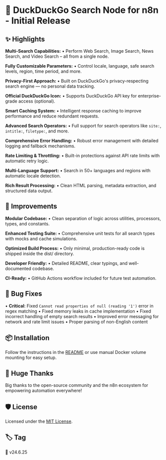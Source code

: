 # 🎉 DuckDuckGo Search Node for n8n - Initial Release

## ✨ **Highlights**

**Multi-Search Capabilities:**
• Perform Web Search, Image Search, News Search, and Video Search – all from a single node.

**Fully Customizable Parameters:**
• Control locale, language, safe search levels, region, time period, and more.

**Privacy-First Approach:**
• Built on DuckDuckGo's privacy-respecting search engine — no personal data tracking.

**Official DuckDuckGo Icon:**
• Supports DuckDuckGo API key for enterprise-grade access (optional).

**Smart Caching System:**
• Intelligent response caching to improve performance and reduce redundant requests.

**Advanced Search Operators:**
• Full support for search operators like `site:`, `intitle:`, `filetype:`, and more.

**Comprehensive Error Handling:**
• Robust error management with detailed logging and fallback mechanisms.

**Rate Limiting & Throttling:**
• Built-in protections against API rate limits with automatic retry logic.

**Multi-Language Support:**
• Search in 50+ languages and regions with automatic locale detection.

**Rich Result Processing:**
• Clean HTML parsing, metadata extraction, and structured data output.

## 🧡 **Improvements**

**Modular Codebase:**
• Clean separation of logic across utilities, processors, types, and constants.

**Enhanced Testing Suite:**
• Comprehensive unit tests for all search types with mocks and cache simulations.

**Optimized Build Process:**
• Only minimal, production-ready code is shipped inside the dist/ directory.

**Developer Friendly:**
• Detailed README, clear typings, and well-documented codebase.

**CI-Ready:**
• GitHub Actions workflow included for future test automation.

## 🐛 **Bug Fixes**

• **Critical**: Fixed `Cannot read properties of null (reading '1')` error in regex matching
• Fixed memory leaks in cache implementation
• Fixed incorrect handling of empty search results
• Improved error messaging for network and rate limit issues
• Proper parsing of non-English content

## 📦 **Installation**

Follow the instructions in the [README](https://github.com/samnodehi/n8n-nodes-duckduckgo/blob/main/README.md) or use manual Docker volume mounting for easy setup.

## 🙏 **Huge Thanks**

Big thanks to the open-source community and the n8n ecosystem for empowering automation everywhere!

## 🛡️ **License**

Licensed under the [MIT License](https://github.com/samnodehi/n8n-nodes-duckduckgo/blob/main/LICENSE.md).

## 🏷️ **Tag**
📍 v24.6.25 
